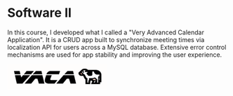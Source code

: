 # Software II
In this course, I developed what I called a "Very Advanced Calendar Application". It is a CRUD app built to synchronize meeting times via localization API for users across a MySQL database. Extensive error control mechanisms are used for app stability and improving the user experience.

![VACA logo](https://github.com/jbelian/WGU-Software-II/blob/main/resources/vaca_logo_white.png)
